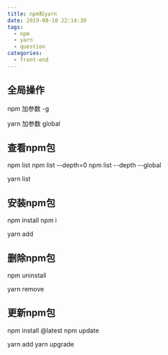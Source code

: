 ```yaml
---
title: npm和yarn
date: 2019-08-10 22:14:39
tags:
  - npm
  - yarn
  - question
categories:
  - front-end
---
```

## 全局操作

npm 加参数 -g

yarn 加参数 global

## 查看npm包

npm list
npm list --depth=0 
npm list --depth --global

yarn list

## 安装npm包

npm install
npm i

yarn add

## 删除npm包

npm uninstall <package>

yarn remove <package>

## 更新npm包

npm install <package>@latest
npm update <package>

yarn add <package>
yarn upgrade <package>
